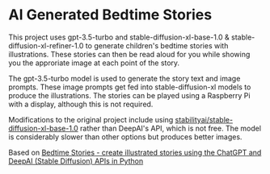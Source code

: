 # AI Generated Bedtime Stories

This project uses gpt-3.5-turbo and stable-diffusion-xl-base-1.0 & stable-diffusion-xl-refiner-1.0 to generate children's bedtime stories with illustrations. These stories can then be read aloud for you while showing you the approriate image at each point of the story.

The gpt-3.5-turbo model is used to generate the story text and image prompts. These image prompts get fed into stable-diffusion-xl models to produce the illustrations. The stories can be played using a Raspberry Pi with a display, although this is not required.

Modifications to the original project include using [stabilityai/stable-diffusion-xl-base-1.0](https://huggingface.co/stabilityai/stable-diffusion-xl-base-1.0) rather than DeepAI's API, which is not free. The model is considerably slower than other options but produces better images.

Based on [Bedtime Stories - create illustrated stories using the ChatGPT and DeepAI (Stable Diffusion) APIs in Python](https://www.sean.co.uk/raspberry_pi/bedtime_stories.shtm)
 
